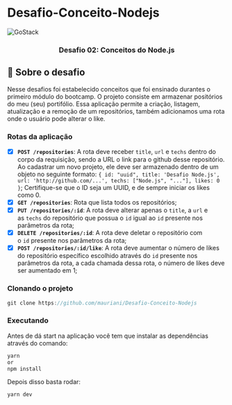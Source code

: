 # Desafio-Conceito-Nodejs

<img alt="GoStack" src="https://storage.googleapis.com/golden-wind/bootcamp-gostack/header-desafios-new.png" />

<h3 align="center">
  Desafio 02: Conceitos do Node.js
</h3>


## :rocket: Sobre o desafio
Nesse desafios foi estabelecido conceitos que foi ensinado durantes o primeiro módulo do bootcamp. O projeto consiste em armazenar positórios do meu (seu) portifólio. Essa aplicação permite a criação, listagem, atualização e a remoção de um repositórios, também adicionamos uma rota onde o usuário pode alterar o like.

### Rotas da aplicação

- [x]  **`POST /repositories`**: A rota deve receber `title`, `url` e `techs` dentro do corpo da requisição, sendo a URL o link para o github desse repositório. Ao cadastrar um novo projeto, ele deve ser armazenado dentro de um objeto no seguinte formato: `{ id: "uuid", title: 'Desafio Node.js', url: 'http://github.com/...', techs: ["Node.js", "..."], likes: 0 }`; Certifique-se que o ID seja um UUID, e de sempre iniciar os likes como 0.
- [x]  **`GET /repositories`**: Rota que lista todos os repositórios;
- [x]  **`PUT /repositories/:id`**: A rota deve alterar apenas o `title`, a `url` e as `techs` do repositório que possua o `id` igual ao `id` presente nos parâmetros da rota;
- [x]  **`DELETE /repositories/:id`**: A rota deve deletar o repositório com o `id` presente nos parâmetros da rota;
- [x]  **`POST /repositories/:id/like`**: A rota deve aumentar o número de likes do repositório específico escolhido através do `id` presente nos parâmetros da rota, a cada chamada dessa rota, o número de likes deve ser aumentado em 1;

### Clonando o projeto

```jsx
git clone https://github.com/mauriani/Desafio-Conceito-Nodejs
```

### Executando

Antes de dá start na aplicação você tem que instalar as dependências através do comando:

```jsx
yarn 
or 
npm install
```

Depois disso basta rodar:

```jsx
yarn dev
```






